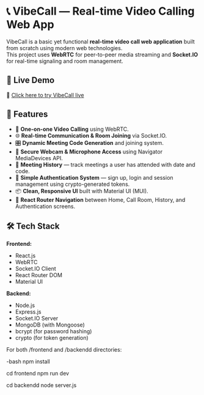 # 📞 VibeCall — Real-time Video Calling Web App

VibeCall is a basic yet functional **real-time video call web application** built from scratch using modern web technologies.  
This project uses **WebRTC** for peer-to-peer media streaming and **Socket.IO** for real-time signaling and room management.


## 🚀 Live Demo

🔗 [Click here to try VibeCall live](https://vibecall-frontend.onrender.com)


## 📌 Features

- 🎥 **One-on-one Video Calling** using WebRTC.
- 🌐 **Real-time Communication & Room Joining** via Socket.IO.
- 🎛️ **Dynamic Meeting Code Generation** and joining system.
- 📡 **Secure Webcam & Microphone Access** using Navigator MediaDevices API.
- 📝 **Meeting History** — track meetings a user has attended with date and code.
- 🔐 **Simple Authentication System** — sign up, login and session management using crypto-generated tokens.
- 📦 **Clean, Responsive UI** built with Material UI (MUI).
- 📄 **React Router Navigation** between Home, Call Room, History, and Authentication screens.


## 🛠️ Tech Stack

**Frontend:**
- React.js
- WebRTC
- Socket.IO Client
- React Router DOM
- Material UI

**Backend:**
- Node.js
- Express.js
- Socket.IO Server
- MongoDB (with Mongoose)
- bcrypt (for password hashing)
- crypto (for token generation)


For both /frontend and /backendd directories:

-bash
npm install

cd frontend 
npm run dev

cd backendd
node server.js

